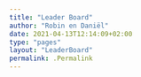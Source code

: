 ```yaml
---
title: "Leader Board"
author: "Robin en Daniël"
date: 2021-04-13T12:14:09+02:00
type: "pages"
layout: "LeaderBoard"
permalink: .Permalink 
---
```

